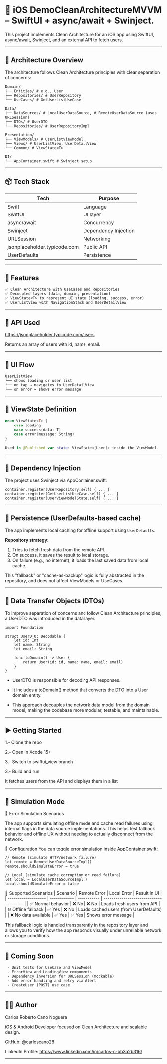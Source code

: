
# 📱 iOS DemoCleanArchitectureMVVM – SwiftUI + async/await + Swinject.

This project implements Clean Architecture for an iOS app using SwiftUI, async/await, Swinject, and an external API to fetch users.

---

## 🧱 Architecture Overview

The architecture follows Clean Architecture principles with clear separation of concerns:

```
Domain/
├── Entities/ # e.g., User
├── Repositories/ # UserRepository
└── UseCases/ # GetUserListUseCase

Data/
├── DataSources/ # LocalUserDataSource, # RemoteUserDataSource (uses URLSession)
├── DTOs/ # UserDTO
└── Repositories/ # UserRepositoryImpl

Presentation/
├── ViewModels/ # UserListViewModel
├── Views/ # UserListView, UserDetailView
└── Common/ # ViewState<T>

DI/
└── AppContainer.swift # Swinject setup
```

---


## 📦 Tech Stack

| Tech         | Purpose                                      |
|--------------|----------------------------------------------|
| Swift        | Language                                     |
| SwiftUI      | UI layer                                     |
| async/await  | Concurrency                                  |
| Swinject     | Dependency Injection                         |
| URLSession   | Networking                                   |
| jsonplaceholder.typicode.com | Public API                   |
| UserDefaults | Persistence                                  |

---

## 🔄 Features

```
✅ Clean Architecture with UseCases and Repositories
✅ Decoupled layers (data, domain, presentation)
✅ ViewState<T> to represent UI state (loading, success, error)
✅ UserListView with NavigationStack and UserDetailView

```

---


## 📡 API Used


https://jsonplaceholder.typicode.com/users

Returns an array of users with id, name, email.

---

## 📱 UI Flow

```
UserListView
└── shows loading or user list
└── on tap → navigates to UserDetailView
└── on error → shows error message 
```

---


## 🧪 ViewState Definition

```swift
enum ViewState<T> {
    case loading
    case success(data: T)
    case error(message: String)
}

Used in @Published var state: ViewState<[User]> inside the ViewModel.
```

---

## 🧩 Dependency Injection

The project uses Swinject via AppContainer.swift:
```
container.register(UserRepository.self) { ... }
container.register(GetUserListUseCase.self) { ... }
container.register(UserViewModelState.self) { ... }
```

---


## 💾 Persistence (UserDefaults-based cache)

The app implements local caching for offline support using `UserDefaults`.  

**Repository strategy:**
1. Tries to fetch fresh data from the remote API.
2. On success, it saves the result to local storage.
3. On failure (e.g., no internet), it loads the last saved data from local cache.

This "fallback" or "cache-as-backup" logic is fully abstracted in the repository, and does not affect ViewModels or UseCases.

---

## 🧩 Data Transfer Objects (DTOs)

To improve separation of concerns and follow Clean Architecture principles, a UserDTO was introduced in the data layer.
```
import Foundation

struct UserDTO: Decodable {
    let id: Int
    let name: String
    let email: String

    func toDomain() -> User {
        return User(id: id, name: name, email: email)
    }
}
```

- UserDTO is responsible for decoding API responses.

- It includes a toDomain() method that converts the DTO into a User domain entity.

- This approach decouples the network data model from the domain model, making the codebase more modular, testable, and maintainable.

---

## ▶️ Getting Started


1.- Clone the repo

2.- Open in Xcode 15+

3.- Switch to swiftui_view branch

3.- Build and run

It fetches users from the API and displays them in a list

---

## 🔌 Simulation Mode

🧪 Error Simulation Scenarios

The app supports simulating offline mode and cache read failures using internal flags in the data source implementations. This helps test fallback behavior and offline UX without needing to actually disconnect from the network.

🔧 Configuration
You can toggle error simulation inside AppContainer.swift:
```
// Remote (simulate HTTP/network failure)
let remote = RemoteUserDataSourceImpl()
remote.shouldSimulateError = true

// Local (simulate cache corruption or read failure)
let local = LocalUserDataSourceImpl()
local.shouldSimulateError = false
```
🧬 Supported Scenarios
| Scenario            | Remote Error | Local Error | Result in UI                           |
| ------------------- | ------------ | ----------- | -------------------------------------- |
| ✅ Normal behavior   | ❌ No         | ❌ No        | Loads fresh users from API             |
| 🌐 Offline fallback | ✅ Yes        | ❌ No        | Loads cached users (from UserDefaults) |
| ❌ No data available | ✅ Yes        | ✅ Yes       | Shows error message                    |

This fallback logic is handled transparently in the repository layer and allows you to verify how the app responds visually under unreliable network or storage conditions.

---

## 🧪 Coming Soon
```
 - Unit tests for UseCase and ViewModel
 - ErrorView and LoadingView components
 - Dependency inversion for URLSession (mockable)
 - Add error handling and retry via Alert
 - CreateUser (POST) use case

```

---


## 👨‍💻 Author


Carlos Roberto Cano Noguera

iOS & Android Developer focused on Clean Architecture and scalable design.

GitHub: @carloscano28 

LinkedIn Profile: https://www.linkedin.com/in/carlos-c-bb3a2b316/


---
